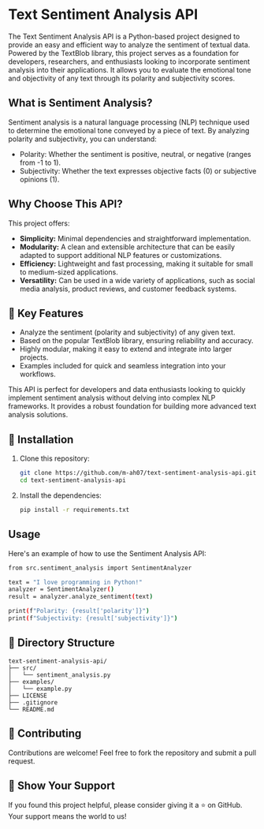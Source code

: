 # Text Sentiment Analysis API

The Text Sentiment Analysis API is a Python-based project designed to provide an easy and efficient way to analyze the sentiment of textual data. Powered by the TextBlob library, this project serves as a foundation for developers, researchers, and enthusiasts looking to incorporate sentiment analysis into their applications. It allows you to evaluate the emotional tone and objectivity of any text through its polarity and subjectivity scores.

## What is Sentiment Analysis?

Sentiment analysis is a natural language processing (NLP) technique used to determine the emotional tone conveyed by a piece of text. By analyzing polarity and subjectivity, you can understand:

- Polarity: Whether the sentiment is positive, neutral, or negative (ranges from -1 to 1).
- Subjectivity: Whether the text expresses objective facts (0) or subjective opinions (1).

## Why Choose This API?

This project offers:

- **Simplicity:** Minimal dependencies and straightforward implementation.
- **Modularity:** A clean and extensible architecture that can be easily adapted to support additional NLP features or customizations.
- **Efficiency:** Lightweight and fast processing, making it suitable for small to medium-sized applications.
- **Versatility:** Can be used in a wide variety of applications, such as social media analysis, product reviews, and customer feedback systems.


## 🚀 Key Features
- Analyze the sentiment (polarity and subjectivity) of any given text.
- Based on the popular TextBlob library, ensuring reliability and accuracy.
- Highly modular, making it easy to extend and integrate into larger projects.
- Examples included for quick and seamless integration into your workflows.

This API is perfect for developers and data enthusiasts looking to quickly implement sentiment analysis without delving into complex NLP frameworks. It provides a robust foundation for building more advanced text analysis solutions.


## 📖 Installation
1. Clone this repository:

    ```bash
    git clone https://github.com/m-ah07/text-sentiment-analysis-api.git
    cd text-sentiment-analysis-api
    ```

2. Install the dependencies:

    ```bash
    pip install -r requirements.txt
    ```

## Usage

Here's an example of how to use the Sentiment Analysis API:

```bash
from src.sentiment_analysis import SentimentAnalyzer

text = "I love programming in Python!"
analyzer = SentimentAnalyzer()
result = analyzer.analyze_sentiment(text)

print(f"Polarity: {result['polarity']}")
print(f"Subjectivity: {result['subjectivity']}")
```

## 📂 Directory Structure
```plaintext
text-sentiment-analysis-api/
├── src/
│   └── sentiment_analysis.py
├── examples/
│   └── example.py
├── LICENSE
├── .gitignore
└── README.md
```

## 🤝 Contributing
Contributions are welcome! Feel free to fork the repository and submit a pull request.

## 🌟 Show Your Support
If you found this project helpful, please consider giving it a ⭐ on GitHub. Your support means the world to us!
